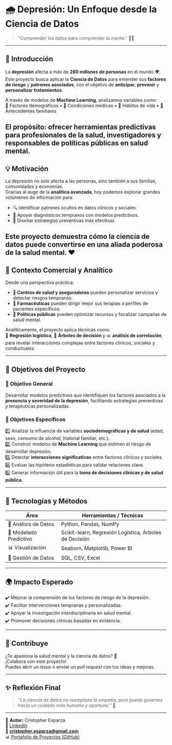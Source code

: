 # 🌧️ Depresión: Un Enfoque desde la Ciencia de Datos  
> “Comprender los datos para comprender la mente.” 🧠💡  
---

## 🧩 Introducción  

La **depresión** afecta a más de **280 millones de personas** en el mundo 🌍.  
Este proyecto busca aplicar la **Ciencia de Datos** para entender sus **factores de riesgo** y **patrones asociados**, con el objetivo de **anticipar**, **prevenir** y **personalizar tratamientos**.  

A través de modelos de **Machine Learning**, analizamos variables como:  
👤 Factores demográficos • 🧬 Condiciones médicas • 🌿 Hábitos de vida • 🧠 Antecedentes familiares  

El propósito: ofrecer herramientas predictivas para **profesionales de la salud**, **investigadores** y **responsables de políticas públicas** en salud mental.  
---

## 💡 Motivación  

La depresión no solo afecta a las personas, sino también a sus familias, comunidades y economías.  
Gracias al auge de la **analítica avanzada**, hoy podemos explorar grandes volúmenes de información para:  

- 🔍 Identificar patrones ocultos en datos clínicos y sociales.  
- 💬 Apoyar diagnósticos tempranos con modelos predictivos.  
- 🧭 Diseñar estrategias preventivas más efectivas.  

Este proyecto demuestra cómo la **ciencia de datos puede convertirse en una aliada poderosa de la salud mental**. ❤️  
---

## 💼 Contexto Comercial y Analítico  

Desde una perspectiva práctica:  
- 🏥 **Centros de salud y aseguradoras** pueden personalizar servicios y detectar riesgos tempranos.  
- 💊 **Farmacéuticas** pueden dirigir mejor sus terapias a perfiles de pacientes específicos.  
- 🧾 **Políticas públicas** pueden optimizar recursos y focalizar campañas de salud mental.  

Analíticamente, el proyecto aplica técnicas como:  
🧮 **Regresión logística**, 🌲 **Árboles de decisión** y 📊 **análisis de correlación**,  
para revelar interacciones complejas entre factores clínicos, sociales y conductuales.  

---

## 🎯 Objetivos del Proyecto  

### 🧠 Objetivo General  
Desarrollar modelos predictivos que identifiquen los factores asociados a la **presencia y severidad de la depresión**, facilitando estrategias preventivas y terapéuticas personalizadas.  

### 🧩 Objetivos Específicos  

1️⃣ Analizar la influencia de variables **sociodemográficas y de salud** (edad, sexo, consumo de alcohol, historial familiar, etc.).  
2️⃣ Construir modelos de **Machine Learning** que estimen el riesgo de desarrollar depresión.  
3️⃣ Detectar **interacciones significativas** entre factores clínicos y sociales.  
4️⃣ Evaluar las hipótesis estadísticas para validar relaciones clave.  
5️⃣ Generar información útil para la **toma de decisiones clínicas y de salud pública**.  

---

## 🧠 Tecnologías y Métodos  

| Área | Herramientas / Técnicas |
|------|--------------------------|
| 🧮 Análisis de Datos | Python, Pandas, NumPy |
| 🤖 Modelado Predictivo | Scikit-learn, Regresión Logística, Árboles de Decisión |
| 📊 Visualización | Seaborn, Matplotlib, Power BI |
| 📁 Gestión de Datos | SQL, CSV, Excel |

---

## 🌍 Impacto Esperado  

✔️ Mejorar la comprensión de los factores de riesgo de la depresión.  
✔️ Facilitar intervenciones tempranas y personalizadas.  
✔️ Apoyar la investigación interdisciplinaria en salud mental.  
✔️ Promover decisiones clínicas basadas en evidencia.  

---

## 💬 Contribuye  

¿Te apasiona la salud mental y la ciencia de datos? 💙  
¡Colabora con este proyecto!  
Puedes abrir un *issue* o enviar un *pull request* con tus ideas y mejoras.  

---

## ✨ Reflexión Final  

> *“La ciencia de datos no reemplaza la empatía, pero puede guiarnos hacia un cuidado más humano y oportuno.”* 🌱  

---

👤 **Autor:** Cristopher Esparza  
💼 [LinkedIn](https://www.linkedin.com/in/cristopher-esparza-cabrales-79b2a135/?trk=public-profile-join-page)  
📧 **cristopher.esparza@gmail.com**  
📊 [Portafolio de Proyectos (GitHub)](https://github.com/CrisEsparza)  

